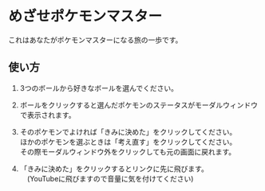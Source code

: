 # めざせポケモンマスター  
  これはあなたがポケモンマスターになる旅の一歩です。

## 使い方  
1. 3つのボールから好きなボールを選んでください。 　

2. ボールをクリックすると選んだポケモンのステータスがモーダルウィンドウで表示されます。

3. そのポケモンでよければ「きみに決めた」をクリックしてください。<br>
    ほかのポケモンを選ぶときは「考え直す」をクリックしてください。<br>
    その際モーダルウィンドウ外をクリックしても元の画面に戻れます。

4. 「きみに決めた」をクリックするとリンクに先に飛びます。<br>
    　(YouTubeに飛びますので音量に気を付けてください)
